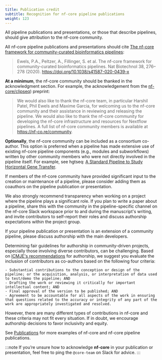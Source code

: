```yaml
---
title: Publication credit
subtitle: Recognition for nf-core pipeline publications
weight: 123
---
```


All pipeline publications and presentations, or those that describe pipelines, should give attribution to the nf-core community.

All nf-core pipeline publications and presentations should cite [The nf-core framework for community-curated bioinformatics pipelines](https://www.nature.com/articles/s41587-020-0439-x):

> Ewels, P.A., Peltzer, A., Fillinger, S. et al. The nf-core framework for community-curated bioinformatics pipelines. Nat Biotechnol 38, 276–278 (2020). https://doi.org/10.1038/s41587-020-0439-x

**At a minimum**, the nf-core community should be thanked in the acknowledgment section. For example, the acknowledgement from the [nf-core/clipseq](https://doi.org/10.12688/wellcomeopenres.19453.1)) preprint:

> We would also like to thank the nf-core team, in particular Harshil Patel, Phil Ewels and Maxime Garcia, for welcoming us to the nf-core community and their assistance in reviewing and releasing the pipeline. We would also like to thank the nf-core community for developing the nf-core infrastructure and resources for Nextflow pipelines. A full list of nf-core community members is available at https://nf-co.re/community.

**Optionally**, the nf-core community can be included as a consortium co-author. This option is preferred when a pipeline has made extensive use of existing nf-core pipeline components (e.g., modules and subworkflows) written by other community members who were not directly involved in the pipeline itself. For example, see hgtseq: [A Standard Pipeline to Study Horizontal Gene Transfer](https://doi.org/10.3390/ijms232314512).

If members of the nf-core community have provided significant input to the creation or maintenance of a pipeline, please consider adding them as coauthors on the pipeline publication or presentation.

We also strongly recommend transparency when working on a project where the pipeline plays a significant role. If you plan to write a paper about a pipeline, share this with the community in the pipeline-specific channel on the nf-core Slack workspace prior to and during the manuscript's writing, and invite contributors to self-report their roles and discuss authorship expectations within the project group.

If your pipeline publication or presentation is an extension of a community pipeline, please discuss authorship with the main developers.

Determining fair guidelines for authorship in community-driven projects, especially those involving diverse contributors, can be challenging. Based on [ICMJE's recommendations](https://www.icmje.org/recommendations/) for authorship, we suggest you evaluate the inclusion of contributors as co-authors based on the following four criteria:

    - Substantial contributions to the conception or design of the pipeline; or the acquisition, analysis, or interpretation of data used to test/demo the pipeline; AND
    - Drafting the work or reviewing it critically for important intellectual content; AND
    - Final approval of the version to be published; AND
    - Agreement to be accountable for all aspects of the work in ensuring that questions related to the accuracy or integrity of any part of the work are appropriately investigated and resolved.

However, there are many different types of contributions in nf-core and these criteria may not fit every situation. If in doubt, we encourage authorship decisions to favor inclusivity and equity.

See [Publications](https://nf-co.re/publications) for more examples of nf-core and nf-core pipeline publications.

:::note
If you’re unsure how to acknowledge **nf-core** in your publication or presentation, feel free to ping the `@core-team` on Slack for advice.
:::
